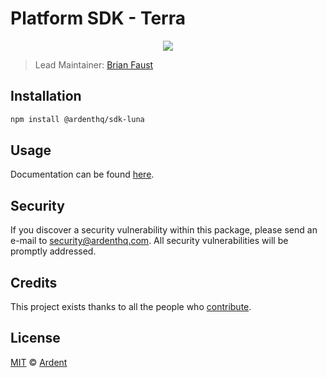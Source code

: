 # Platform SDK - Terra

<p align="center">
    <img src="https://raw.githubusercontent.com/ArdentHQ/platform-sdk/master/packages/sdk-luna/banner.png" />
</p>

> Lead Maintainer: [Brian Faust](https://github.com/faustbrian)

## Installation

```bash
npm install @ardenthq/sdk-luna
```

## Usage

Documentation can be found [here](https://ark.dev/docs/platform-sdk/coins/luna).

## Security

If you discover a security vulnerability within this package, please send an e-mail to security@ardenthq.com. All security vulnerabilities will be promptly addressed.

## Credits

This project exists thanks to all the people who [contribute](../../contributors).

## License

[MIT](LICENSE) © [Ardent](https://ardenthq.com)
